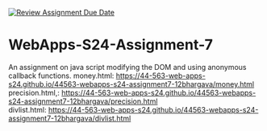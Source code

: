 [![Review Assignment Due Date](https://classroom.github.com/assets/deadline-readme-button-24ddc0f5d75046c5622901739e7c5dd533143b0c8e959d652212380cedb1ea36.svg)](https://classroom.github.com/a/cdqffI9o)
# WebApps-S24-Assignment-7
An assignment on java script modifying the DOM and using anonymous callback functions.
money.html: https://44-563-web-apps-s24.github.io/44563-webapps-s24-assignment7-12bhargava/money.html <br>
precision.html,: https://44-563-web-apps-s24.github.io/44563-webapps-s24-assignment7-12bhargava/precision.html<br>
divlist.html: https://44-563-web-apps-s24.github.io/44563-webapps-s24-assignment7-12bhargava/divlist.html
